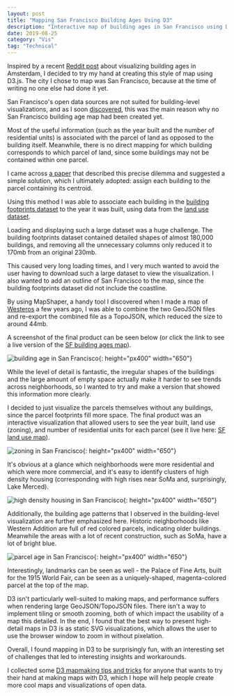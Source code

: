 ```yaml
---
layout: post
title: "Mapping San Francisco Building Ages Using D3"
description: "Interactive map of building ages in San Francisco using D3"
date: 2019-08-25
category: "Vis"
tag: "Technical"
---
```


Inspired by a recent [Reddit post](https://www.reddit.com/r/MapPorn/comments/csf3dw/map_with_the_age_of_the_buildings_of_amsterdam/) about visualizing building ages in Amsterdam, I decided to try my hand at creating this style of map using D3.js.
The city I chose to map was San Francisco, because at the time of writing no one else had done it yet. 

<!-- more -->

San Francisco's open data sources are not suited for building-level visualizations, and as I soon [discovered](https://www.wired.com/2013/10/how-to-map-building-ages-in-your-home-town/), this was the main reason why no San Francisco building age map had been created yet.

Most of the useful information (such as the year built and the number of residential units) is associated with the parcel of land as opposed to the building itself.
Meanwhile, there is no direct mapping for which building corresponds to which parcel of land, since some buildings may not be contained within one parcel.

I came across [a paper](https://simulationresearch.lbl.gov/sites/all/files/20_-_city_buildings_dataset_-_tianzhen_hong.pdf) that described this precise dilemma and suggested a simple solution, which I ultimately adopted: assign each building to the parcel containing its centroid.

Using this method I was able to associate each building in the [building footprints dataset](https://data.sfgov.org/Geographic-Locations-and-Boundaries/Building-Footprints/ynuv-fyni) to the year it was built, using data from the [land use dataset](https://data.sfgov.org/Housing-and-Buildings/Land-Use/us3s-fp9q).

Loading and displaying such a large dataset was a huge challenge. 
The building footprints dataset contained detailed shapes of almost 180,000 buildings, and removing all the unnecessary columns only reduced it to 170mb from an original 230mb. 

This caused very long loading times, and I very much wanted to avoid the user having to download such a large dataset to view the visualization. 
I also wanted to add an outline of San Francisco to the map, since the building footprints dataset did not include the coastline.

By using MapShaper, a handy tool I discovered when I made a map of [Westeros](https://yangdanny97.github.io/GoT-interactive-battles-map/) a few years ago, I was able to combine the two GeoJSON files and re-export the combined file as a TopoJSON, which reduced the size to around 44mb.

A screenshot of the final product can be seen below (or click the link to see a live version of the [SF building ages map](https://yangdanny97.github.io/misc/sf_building_ages/)). 

![building age in San Francisco](https://yangdanny97.github.io/misc/sf_mapping/1.png){: height="px400" width="650"}

While the level of detail is fantastic, the irregular shapes of the buildings and the large amount of empty space actually make it harder to see trends across neighborhoods, so I wanted to try and make a version that showed this information more clearly.

I decided to just visualize the parcels themselves without any buildings, since the parcel footprints fill more space. 
The final product was an interactive visualization that allowed users to see the year built, land use (zoning), and number of residential units for each parcel (see it live here: [SF land use map](https://yangdanny97.github.io/misc/sf_land_use/)).

![zoning in San Francisco](https://yangdanny97.github.io/misc/sf_mapping/2.png){: height="px400" width="650"}

It's obvious at a glance which neighborhoods were more residential and which were more commercial, and it's easy to identify clusters of high density housing (corresponding with high rises near SoMa and, surprisingly, Lake Merced).

![high density housing in San Francisco](https://yangdanny97.github.io/misc/sf_mapping/3.png){: height="px400" width="650"}

Additionally, the building age patterns that I observed in the building-level visualization are further emphasized here. 
Historic neighborhoods like Western Addition are full of red colored parcels, indicating older buildings. Meanwhile the areas with a lot of recent construction, such as SoMa, have a lot of bright blue.

![parcel age in San Francisco](https://yangdanny97.github.io/misc/sf_mapping/4.png){: height="px400" width="650"}

Interestingly, landmarks can be seen as well - the Palace of Fine Arts, built for the 1915 World Fair, can be seen as a uniquely-shaped, magenta-colored parcel at the top of the map.

D3 isn't particularly well-suited to making maps, and performance suffers when rendering large GeoJSON/TopoJSON files. There isn't a way to implement tiling or smooth zooming, both of which impact the usability of a map this detailed. In the end, I found that the best way to present high-detail maps in D3 is as static SVG visualizations, which allows the user to use the browser window to zoom in without pixelation. 

Overall, I found mapping in D3 to be surprisingly fun, with an interesting set of challenges that led to interesting insights and workarounds. 

I collected some [D3 mapmaking tips and tricks](https://yangdanny97.github.io/blog/2019/08/24/D3-Mapmaking-Tips) for anyone that wants to try their hand at making maps with D3, which I hope will help people create more cool maps and visualizations of open data.
